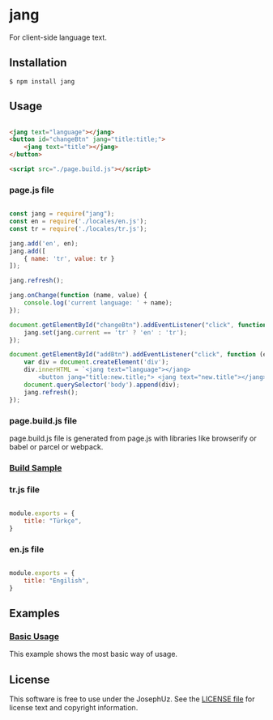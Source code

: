 jang
==================

For client-side language text.


## Installation

```shell
$ npm install jang
```

## Usage

```html

<jang text="language"></jang>
<button id="changeBtn" jang="title:title;">
    <jang text="title"></jang>
</button>

<script src="./page.build.js"></script>

```

### page.js file

```javascript

const jang = require("jang");
const en = require('./locales/en.js');
const tr = require('./locales/tr.js');

jang.add('en', en);
jang.add([
    { name: 'tr', value: tr }
]);

jang.refresh();

jang.onChange(function (name, value) {
    console.log('current language: ' + name);
});

document.getElementById("changeBtn").addEventListener("click", function (e) {
    jang.set(jang.current == 'tr' ? 'en' : 'tr');
});

document.getElementById("addBtn").addEventListener("click", function (e) {
    var div = document.createElement('div');
    div.innerHTML = `<jang text="language"></jang> 
        <button jang="title:new.title;"> <jang text="new.title"></jang> </button>`;
    document.querySelector('body').append(div);
    jang.refresh();
});

```

### page.build.js file

page.build.js file is generated from page.js with libraries like browserify or babel or parcel or webpack.

### [Build Sample][]

[Build Sample]: https://github.com/JosephUz/jang/tree/master/gulpfile.js


### tr.js file

```javascript

module.exports = {
    title: "Türkçe",
}

```

### en.js file

```javascript

module.exports = {
    title: "Engilish",
}

```

## Examples

### [Basic Usage][]

This example shows the most basic way of usage.

[Basic Usage]: https://github.com/JosephUz/jang/tree/master/examples/basic/index.html


License
-------

This software is free to use under the JosephUz. See the [LICENSE file][] for license text and copyright information.


[LICENSE file]: https://github.com/JosephUz/jang/blob/master/LICENSE